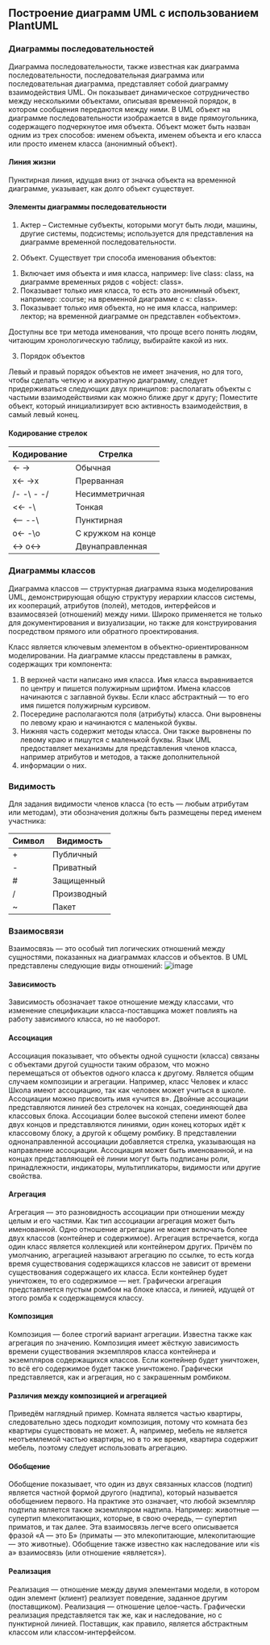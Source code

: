 ## Построение диаграмм UML с использованием PlantUML

### Диаграммы последовательностей

Диаграмма последовательности, также известная как диаграмма последовательности, последовательная диаграмма или
последовательная диаграмма, представляет собой диаграмму взаимодействия UML. Он показывает динамическое сотрудничество
между несколькими объектами, описывая временной порядок, в котором сообщения передаются между ними.
В UML объект на диаграмме последовательности изображается в виде прямоугольника, содержащего подчеркнутое имя объекта.
Объект может быть назван одним из трех способов: именем объекта, именем объекта и его класса или просто именем класса
(анонимный объект).

#### Линия жизни
Пунктирная линия, идущая вниз от значка объекта на временной диаграмме, указывает, как долго объект существует.

#### Элементы диаграммы последовательности
1. Актер – Системные субъекты, которыми могут быть люди, машины, другие системы, подсистемы; используется для
представления на диаграмме временной последовательности.

2. Объект. Существует три способа именования объектов:

1) Включает имя объекта и имя класса, например: live class: class, на диаграмме временных рядов с «object: class».
2) Показывает только имя класса, то есть это анонимный объект, например: :course; на временной диаграмме с «: class».
3) Показывает только имя объекта, но не имя класса, например: лектор; на временной диаграмме он представлен «объектом».

Доступны все три метода именования, что проще всего понять людям, читающим хронологическую таблицу, выбирайте какой
из них.

3. Порядок объектов

Левый и правый порядок объектов не имеет значения, но для того, чтобы сделать четкую и аккуратную диаграмму, следует
придерживаться следующих двух принципов: располагать объекты с частыми взаимодействиями как можно ближе друг к другу;
Поместите объект, который инициализирует всю активность взаимодействия, в самый левый конец.

#### Кодирование стрелок

| Кодирование | Стрелка            |
|-------------|--------------------|
| <- ->       | Обычная            |
| x<- ->x     | Прерванная         |
| /- -\ \- -/ | Несимметричная     |
| <<- -\\     | Тонкая             |
| <-- --\     | Пунктирная         |
| o<- -\o     | С кружком на конце |
| <-> o<->    | Двунаправленная    |

### Диаграммы классов

Диаграмма классов — структурная диаграмма языка моделирования UML, демонстрирующая общую структуру иерархии классов
системы, их коопераций, атрибутов (полей), методов, интерфейсов и взаимосвязей (отношений) между ними. Широко
применяется не только для документирования и визуализации, но также для конструирования посредством прямого или
обратного проектирования.

Класс является ключевым элементом в объектно-ориентированном моделировании. На диаграмме классы представлены в рамках,
содержащих три компонента:
1) В верхней части написано имя класса. Имя класса выравнивается по центру и пишется полужирным шрифтом. Имена классов
начинаются с заглавной буквы. Если класс абстрактный — то его имя пишется полужирным курсивом.
2) Посередине располагаются поля (атрибуты) класса. Они выровнены по левому краю и начинаются с маленькой буквы.
3) Нижняя часть содержит методы класса. Они также выровнены по левому краю и пишутся с маленькой буквы.
Язык UML предоставляет механизмы для представления членов класса, например атрибутов и методов, а также дополнительной
4) информации о них.

### Видимость
Для задания видимости членов класса (то есть — любым атрибутам или методам), эти обозначения должны быть размещены
перед именем участника:

| Символ | Видимость   |
|--------|-------------|
| +      | Публичный   |
| -      | Приватный   |
| #      | Защищенный  |
| /      | Производный |
| ~      | Пакет       |

### Взаимосвязи
Взаимосвязь — это особый тип логических отношений между сущностями, показанных на диаграммах классов и объектов.
В UML представлены следующие виды отношений:
![image](https://upload.wikimedia.org/wikipedia/commons/thumb/7/77/Uml_classes_ru.svg/1280px-Uml_classes_ru.svg.png)
#### Зависимость
Зависимость обозначает такое отношение между классами, что изменение спецификации класса-поставщика может повлиять на
работу зависимого класса, но не наоборот.
#### Ассоциация
Ассоциация показывает, что объекты одной сущности (класса) связаны с объектами другой сущности таким образом, что можно
перемещаться от объектов одного класса к другому. Является общим случаем композиции и агрегации.
Например, класс Человек и класс Школа имеют ассоциацию, так как человек может учиться в школе. Ассоциации можно
присвоить имя «учится в».
Двойные ассоциации представляются линией без стрелочек на концах, соединяющей два классовых блока. Ассоциации более
высокой степени имеют более двух концов и представляются линиями, один конец которых идёт к классовому блоку, а другой
к общему ромбику. В представлении однонаправленной ассоциации добавляется стрелка, указывающая на направление ассоциации.
Ассоциация может быть именованной, и на концах представляющей её линии могут быть подписаны роли, принадлежности,
индикаторы, мультипликаторы, видимости или другие свойства.
#### Агрегация
Агрегация — это разновидность ассоциации при отношении между целым и его частями. Как тип ассоциации агрегация может
быть именованной. Одно отношение агрегации не может включать более двух классов (контейнер и содержимое).
Агрегация встречается, когда один класс является коллекцией или контейнером других. Причём по умолчанию, агрегацией
называют агрегацию по ссылке, то есть когда время существования содержащихся классов не зависит от времени существования
содержащего их класса. Если контейнер будет уничтожен, то его содержимое — нет.
Графически агрегация представляется пустым ромбом на блоке класса, и линией, идущей от этого ромба к содержащемуся
классу.
#### Композиция
Композиция — более строгий вариант агрегации. Известна также как агрегация по значению.
Композиция имеет жёсткую зависимость времени существования экземпляров класса контейнера и экземпляров содержащихся
классов. Если контейнер будет уничтожен, то всё его содержимое будет также уничтожено.
Графически представляется, как и агрегация, но с закрашенным ромбиком.
#### Различия между композицией и агрегацией
Приведём наглядный пример. Комната является частью квартиры, следовательно здесь подходит композиция, потому что комната
без квартиры существовать не может. А, например, мебель не является неотъемлемой частью квартиры, но в то же время,
квартира содержит мебель, поэтому следует использовать агрегацию.
#### Обобщение
Обобщение  показывает, что один из двух связанных классов (подтип) является частной формой другого (надтипа), который
называется обобщением первого. На практике это означает, что любой экземпляр подтипа является также экземпляром надтипа.
Например: животные — супертип млекопитающих, которые, в свою очередь, — супертип приматов, и так далее. Эта взаимосвязь
легче всего описывается фразой «А — это Б» (приматы — это млекопитающие, млекопитающие — это животные).
Обобщение также известно как наследование или «is a» взаимосвязь (или отношение «является»).
#### Реализация
Реализация — отношение между двумя элементами модели, в котором один элемент (клиент) реализует поведение, заданное
другим (поставщиком). Реализация — отношение целое-часть. Графически реализация представляется так же, как и
наследование, но с пунктирной линией.
Поставщик, как правило, является абстрактным классом или классом-интерфейсом.